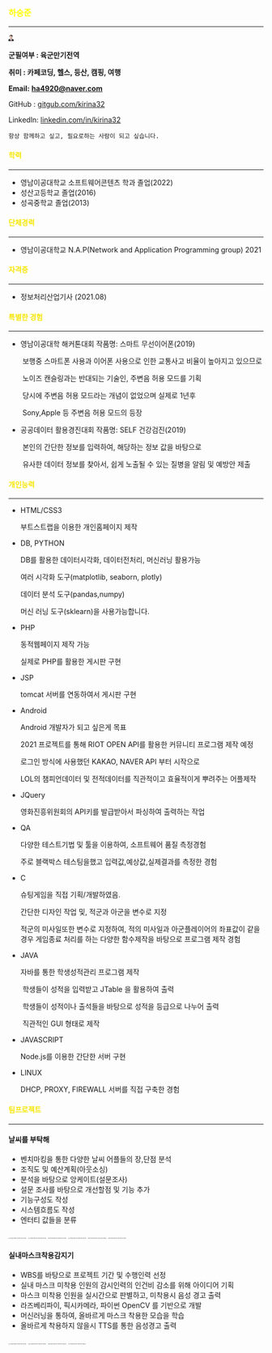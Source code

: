 <h3> <span style="color:yellow">하승준 </span></h3>

--------------------------------------------------


<img src="https://github.com/kirina32/RESUME/blob/main/SeungJunHa.png" width="2%" height="20%" />

**군필여부 : 육군만기전역**

**취미 : 카페코딩, 헬스, 등산, 캠핑, 여행**

**Email:** [**ha4920@naver.com**](mailto:ha4920@naver.com)

GitHub : [gitgub.com/kirina32](http://gitgub.com/kirina32)

Linkedln: [linkedin.com/in/kirina32](http://linkedin.com/in/kirina32)

    
    항상 함께하고 싶고, 필요로하는 사람이 되고 싶습니다.
    



<h4> <span style="color:#f7e600">학력</span></h4>

----------------

- 영남이공대학교 소프트웨어콘텐츠 학과 졸업(2022)
- 성산고등학교 졸업(2016)
- 성곡중학교 졸업(2013)

<h4> <span style="color:#f7e600">단체경력</span></h4>

---------

- 영남이공대학교 N.A.P(Network and Application Programming group) 2021

<h4> <span style="color:#f7e600">자격증</span></h4>

-------------

- 정보처리산업기사 (2021.08)

<h4> <span style="color:#f7e600">특별한 경험</span></h4>

-------

- 영남이공대학 해커톤대회     작품명: 스마트 무선이어폰(2019)

  ​    보행중 스마트폰 사용과 이어폰 사용으로 인한 교통사고 비율이 높아지고 있으므로

  ​	노이즈 캔슬링과는 반대되는 기술인, 주변음 허용 모드를 기획

  ​	당시에 주변음 허용 모드라는 개념이 없었으며 실제로 1년후

  ​	Sony,Apple 등 주변음 허용 모드의 등장 

- 공공데이터 활용경진대회      작품명: SELF 건강검진(2019)

  ​	본인의 간단한 정보를 입력하여, 해당하는 정보 값을 바탕으로

  ​	유사한 데이터 정보를 찾아서, 쉽게 노출될 수 있는 질병을 알림 및 예방안 제출

<h4> <span style="color:#f7e600">개인능력</span></h4>       

---------

- HTML/CSS3

  부트스트랩을 이용한 개인홈페이지 제작

- DB, PYTHON

  DB를 활용한 데이터시각화, 데이터전처리,  머신러닝 활용가능

  여러 시각화 도구(matplotlib, seaborn, plotly)

  데이터 분석 도구(pandas,numpy)

  머신 러닝 도구(sklearn)을 사용가능합니다.

- PHP

  동적웹페이지 제작 가능

  실제로 PHP를 활용한 게시판 구현

- JSP

  tomcat 서버를 연동하여서 게시판 구현

- Android

  Android 개발자가 되고 싶은게 목표

  2021 프로젝트를 통해 RIOT OPEN API를 활용한 커뮤니티 프로그램 제작 예정

  로그인 방식에 사용했던 KAKAO, NAVER API 부터 시작으로

  LOL의 챔피언데이터 및 전적데이터를 직관적이고 효율적이게 뿌려주는 어플제작

- JQuery

  영화진흥위원회의 API키를 발급받아서 파싱하여 출력하는 작업

- QA

  다양한 테스트기법 및 툴을 이용하여, 소프트웨어 품질 측정경험

  주로 블랙박스 테스팅을했고 입력값,예상값,실제결과를 측정한 경험

- C

  슈팅게임을 직접 기획/개발하였음.

  간단한 디자인 작업 및, 적군과 아군을 변수로 지정

  적군의 미사일또한 변수로 지정하여, 적의 미사일과 아군플레이어의 좌표값이 같을경우 게임종료 처리를 하는 다양한 함수제작을 바탕으로 프로그램 제작 경험

- JAVA

  자바를 통한 학생성적관리 프로그램 제작

  ​	학생들이 성적을 입력받고 JTable 을 활용하여 출력

  ​	학생들이 성적이나 출석들을 바탕으로 성적을 등급으로 나누어 출력

  ​	직관적인 GUI 형태로 제작

- JAVASCRIPT 

  Node.js를 이용한 간단한 서버 구현

- LINUX

  DHCP, PROXY, FIREWALL 서버를 직접 구축한 경험

<h4> <span style="color:#f7e600">팀프로젝트</span></h4>

---------------------

<h4> 날씨를 부탁해</h4>

- 벤치마킹을 통한 다양한 날씨 어플들의 장,단점 분석
- 조직도 및 예산계획(아웃소싱)
- 분석을 바탕으로 앙케이트(설문조사)
- 설문 조사를 바탕으로 개선할점 및 기능 추가
- 기능구성도 작성
- 시스템흐름도 작성
- 엔터티 값들을 분류

<img src="/https://github.com/kirina32/Resume/blob/main/날씨를부탁해/스크린샷 2021-07-09 오전 10.41.10.png" alt="스크린샷 2021-07-09 오전 10.41.10" style="zoom:15%;" />

<img src="/https://github.com/kirina32/Resume/blob/main/날씨를부탁해/스크린샷 2021-07-09 오전 10.41.38.png" alt="스크린샷 2021-07-09 오전 10.41.38" style="zoom:15%;" />

<img src="/https://github.com/kirina32/Resume/blob/main/날씨를부탁해/스크린샷 2021-07-09 오전 10.41.46.png" alt="스크린샷 2021-07-09 오전 10.41.46" style="zoom:15%;" />

<img src="/https://github.com/kirina32/Resume/blob/main/날씨를부탁해/스크린샷 2021-07-09 오전 10.41.59.png" alt="스크린샷 2021-07-09 오전 10.41.59" style="zoom:15%;" />

<img src="/https://github.com/kirina32/Resume/blob/main/날씨를부탁해/스크린샷 2021-07-09 오전 10.42.06.png" alt="스크린샷 2021-07-09 오전 10.42.06" style="zoom:15%;" />

<img src="/https://github.com/kirina32/Resume/blob/main/날씨를부탁해/스크린샷 2021-07-09 오전 10.42.12.png" alt="스크린샷 2021-07-09 오전 10.42.12" style="zoom:15%;" />

<h4>실내마스크착용감지기</h4>

- WBS를 바탕으로 프로젝트 기간 및 수행인력 선정
- 실내 마스크 미착용 인원의 감시인력의 인건비 감소를 위해 아이디어 기획
- 마스크 미착용 인원을 실시간으로 판별하고, 미착용시 음성 경고 출력
- 라즈베리파이, 픽시카메라, 파이썬 OpenCV 를 기반으로 개발
- 머신러닝을 통하여, 올바르게 마스크 착용한 모습을 학습
- 올바르게 착용하지 않을시 TTS를 통한 음성경고 출력



<img src="/https://github.com/kirina32/Resume/blob/main/마스크/스크린샷 2021-07-09 오전 10.37.58.png" alt="스크린샷 2021-07-09 오전 10.37.58" style="zoom:15%;" />

<img src="/https://github.com/kirina32/Resume/blob/main/마스크/스크린샷 2021-07-09 오전 10.38.11.png" alt="스크린샷 2021-07-09 오전 10.38.11" style="zoom:15%;" />

<img src="/https://github.com/kirina32/Resume/blob/main/마스크/스크린샷 2021-07-09 오전 10.38.20.png" alt="스크린샷 2021-07-09 오전 10.38.20" style="zoom:15%;" />

<img src="/https://github.com/kirina32/Resume/blob/main/마스크/스크린샷ᅣᆺ 2021-07-09 오전 10.38.31.png" alt="스크린샷 2021-07-09 오전 10.38.31" style="zoom:15%;" />
